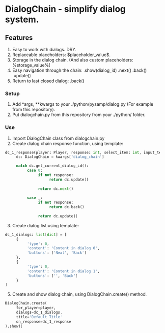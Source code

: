 # DialogChain - simplify dialog system.

## Features
1. Easy to work with dialogs. DRY.
2. Replaceable placeholders: \$placeholder_value\$.
3. Storage in the dialog chain. (And also custom placeholders: %storage_value%)
4. Easy navigation through the chain: .show(dialog_id) .next() .back() .update()
5. Return to last closed dialog: .back()

### Setup
1. Add *args, **kwargs to your ./python/pysamp/dialog.py (For example from this repository).
2. Put dialogchain.py from this repository from your ./python/ folder.

### Use
1. Import DialogChain class from dialogchain.py
2. Create dialog chain response function, using template:
```py
dc_1_response(player: Player, response: int, select_item: int, input_text: str, *args, **kwargs):
     dc: DialogChain = kwargs['dialog_chain']

     match dc.get_current_dialog_id():
          case 0:
               if not response:
                    return dc.update()
     
               return dc.next()
     
          case _:
               if not response:
                    return dc.back()
          
               return dc.update()
```
3. Create dialog list using template:
```py
dc_1_dialogs: list[dict] = [
     {
          'type': 0,
          'content': 'Content in dialog 0',
          'buttons': ['Next', 'Back']
     },
     {
          'type': 0,
          'content': 'Content in dialog 1',
          'buttons': ['', 'Back']
     }
]
```
5. Create and show dialog chain, using DialogChain.create() method.
```py
DialogChain.create(
     for_player=player,
     dialogs=dc_1_dialogs,
     title='Default Title'
     on_response=dc_1_response
).show()
```
